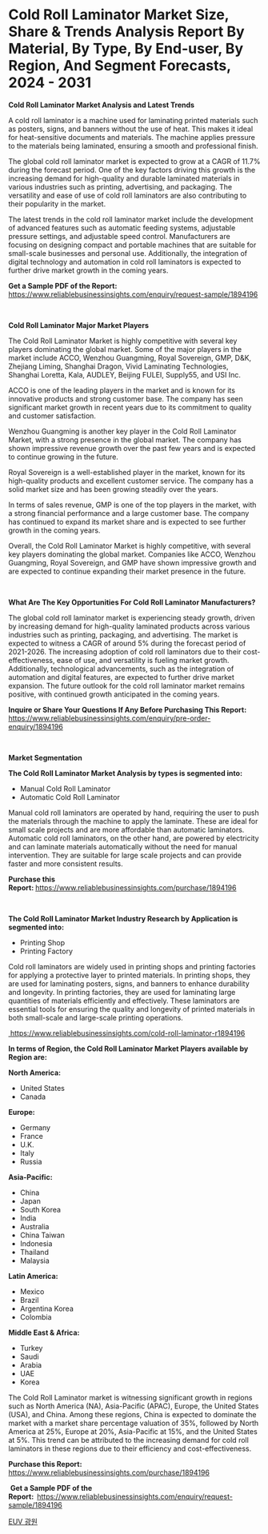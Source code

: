 <p><h1>Cold Roll Laminator Market Size, Share & Trends Analysis Report By Material, By Type, By End-user, By Region, And Segment Forecasts, 2024 - 2031</h1></p><p><strong>Cold Roll Laminator Market Analysis and Latest Trends</strong></p>
<p><p>A cold roll laminator is a machine used for laminating printed materials such as posters, signs, and banners without the use of heat. This makes it ideal for heat-sensitive documents and materials. The machine applies pressure to the materials being laminated, ensuring a smooth and professional finish.</p><p>The global cold roll laminator market is expected to grow at a CAGR of 11.7% during the forecast period. One of the key factors driving this growth is the increasing demand for high-quality and durable laminated materials in various industries such as printing, advertising, and packaging. The versatility and ease of use of cold roll laminators are also contributing to their popularity in the market.</p><p>The latest trends in the cold roll laminator market include the development of advanced features such as automatic feeding systems, adjustable pressure settings, and adjustable speed control. Manufacturers are focusing on designing compact and portable machines that are suitable for small-scale businesses and personal use. Additionally, the integration of digital technology and automation in cold roll laminators is expected to further drive market growth in the coming years.</p></p>
<p><strong>Get a Sample PDF of the Report:&nbsp;</strong> <a href="https://www.reliablebusinessinsights.com/enquiry/request-sample/1894196">https://www.reliablebusinessinsights.com/enquiry/request-sample/1894196</a></p>
<p>&nbsp;</p>
<p><strong>Cold Roll Laminator Major Market Players</strong></p>
<p><p>The Cold Roll Laminator Market is highly competitive with several key players dominating the global market. Some of the major players in the market include ACCO, Wenzhou Guangming, Royal Sovereign, GMP, D&K, Zhejiang Liming, Shanghai Dragon, Vivid Laminating Technologies, Shanghai Loretta, Kala, AUDLEY, Beijing FULEI, Supply55, and USI Inc.</p><p>ACCO is one of the leading players in the market and is known for its innovative products and strong customer base. The company has seen significant market growth in recent years due to its commitment to quality and customer satisfaction.</p><p>Wenzhou Guangming is another key player in the Cold Roll Laminator Market, with a strong presence in the global market. The company has shown impressive revenue growth over the past few years and is expected to continue growing in the future.</p><p>Royal Sovereign is a well-established player in the market, known for its high-quality products and excellent customer service. The company has a solid market size and has been growing steadily over the years.</p><p>In terms of sales revenue, GMP is one of the top players in the market, with a strong financial performance and a large customer base. The company has continued to expand its market share and is expected to see further growth in the coming years.</p><p>Overall, the Cold Roll Laminator Market is highly competitive, with several key players dominating the global market. Companies like ACCO, Wenzhou Guangming, Royal Sovereign, and GMP have shown impressive growth and are expected to continue expanding their market presence in the future.</p></p>
<p>&nbsp;</p>
<p><strong>What Are The Key Opportunities For Cold Roll Laminator Manufacturers?</strong></p>
<p><p>The global cold roll laminator market is experiencing steady growth, driven by increasing demand for high-quality laminated products across various industries such as printing, packaging, and advertising. The market is expected to witness a CAGR of around 5% during the forecast period of 2021-2026. The increasing adoption of cold roll laminators due to their cost-effectiveness, ease of use, and versatility is fueling market growth. Additionally, technological advancements, such as the integration of automation and digital features, are expected to further drive market expansion. The future outlook for the cold roll laminator market remains positive, with continued growth anticipated in the coming years.</p></p>
<p><strong>Inquire or Share Your Questions If Any Before Purchasing This Report:</strong> <a href="https://www.reliablebusinessinsights.com/enquiry/pre-order-enquiry/1894196">https://www.reliablebusinessinsights.com/enquiry/pre-order-enquiry/1894196</a></p>
<p>&nbsp;</p>
<p><strong>Market Segmentation</strong></p>
<p><strong>The Cold Roll Laminator Market Analysis by types is segmented into:</strong></p>
<p><ul><li>Manual Cold Roll Laminator</li><li>Automatic Cold Roll Laminator</li></ul></p>
<p><p>Manual cold roll laminators are operated by hand, requiring the user to push the materials through the machine to apply the laminate. These are ideal for small scale projects and are more affordable than automatic laminators. Automatic cold roll laminators, on the other hand, are powered by electricity and can laminate materials automatically without the need for manual intervention. They are suitable for large scale projects and can provide faster and more consistent results.</p></p>
<p><strong>Purchase this Report:&nbsp;</strong><a href="https://www.reliablebusinessinsights.com/purchase/1894196">https://www.reliablebusinessinsights.com/purchase/1894196</a></p>
<p>&nbsp;</p>
<p><strong>The Cold Roll Laminator Market Industry Research by Application is segmented into:</strong></p>
<p><ul><li>Printing Shop</li><li>Printing Factory</li></ul></p>
<p><p>Cold roll laminators are widely used in printing shops and printing factories for applying a protective layer to printed materials. In printing shops, they are used for laminating posters, signs, and banners to enhance durability and longevity. In printing factories, they are used for laminating large quantities of materials efficiently and effectively. These laminators are essential tools for ensuring the quality and longevity of printed materials in both small-scale and large-scale printing operations.</p></p>
<p><a href="https://www.reliablebusinessinsights.com/cold-roll-laminator-r1894196">&nbsp;https://www.reliablebusinessinsights.com/cold-roll-laminator-r1894196</a></p>
<p><strong>In terms of Region, the Cold Roll Laminator Market Players available by Region are:</strong></p>
<p>
    <p> <strong> North America: </strong>
        <ul>
            <li>United States</li>
            <li>Canada</li>
        </ul>
        </p> 
    <p> <strong> Europe: </strong>
        <ul>
            <li>Germany</li>
            <li>France</li>
            <li>U.K.</li>
            <li>Italy</li>
            <li>Russia</li>
        </ul>
        </p> 
    <p> <strong> Asia-Pacific: </strong>
        <ul>
            <li>China</li>
            <li>Japan</li>
            <li>South Korea</li>
            <li>India</li>
            <li>Australia</li>
            <li>China Taiwan</li>
            <li>Indonesia</li>
            <li>Thailand</li>
            <li>Malaysia</li>
        </ul>
        </p> 
    <p> <strong> Latin America: </strong>
        <ul>
            <li>Mexico</li>
            <li>Brazil</li>
            <li>Argentina Korea</li>
            <li>Colombia</li>
        </ul>
        </p> 
    <p> <strong> Middle East & Africa: </strong>
        <ul>
            <li>Turkey</li>
            <li>Saudi</li>
            <li>Arabia</li>
            <li>UAE</li>
            <li>Korea</li>
        </ul>
    </p>
    </p>
<p><p>The Cold Roll Laminator market is witnessing significant growth in regions such as North America (NA), Asia-Pacific (APAC), Europe, the United States (USA), and China. Among these regions, China is expected to dominate the market with a market share percentage valuation of 35%, followed by North America at 25%, Europe at 20%, Asia-Pacific at 15%, and the United States at 5%. This trend can be attributed to the increasing demand for cold roll laminators in these regions due to their efficiency and cost-effectiveness.</p></p>
<p><strong>Purchase this Report: </strong><a href="https://www.reliablebusinessinsights.com/purchase/1894196">https://www.reliablebusinessinsights.com/purchase/1894196</a></p>
<p>&nbsp;<strong>Get a Sample PDF of the Report:&nbsp;&nbsp;</strong><a href="https://www.reliablebusinessinsights.com/enquiry/request-sample/1894196">https://www.reliablebusinessinsights.com/enquiry/request-sample/1894196</a></p>
<p><strong></strong></p>
<p><p><a href="https://github.com/vanessagrant665567/Market-Research-Report-List-2/blob/main/337247346292.md">EUV 광원</a></p></p>